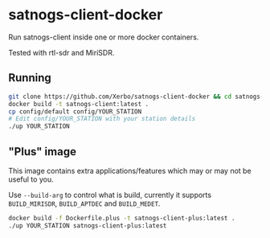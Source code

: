 # satnogs-client-docker
Run satnogs-client inside one or more docker containers.

Tested with rtl-sdr and MiriSDR.

## Running

````sh
git clone https://github.com/Xerbo/satnogs-client-docker && cd satnogs-client-docker
docker build -t satnogs-client:latest .
cp config/default config/YOUR_STATION
# Edit config/YOUR_STATION with your station details
./up YOUR_STATION
````

## "Plus" image

This image contains extra applications/features which may or may not be useful to you.

Use `--build-arg` to control what is build, currently it supports `BUILD_MIRISDR`, `BUILD_APTDEC` and `BUILD_MEDET`.

```sh
docker build -f Dockerfile.plus -t satnogs-client-plus:latest .
./up YOUR_STATION satnogs-client-plus:latest
```
